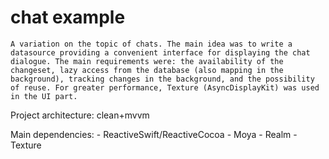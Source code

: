 # chat example
    A variation on the topic of chats. The main idea was to write a datasource providing a convenient interface for displaying the chat dialogue. The main requirements were: the availability of the changeset, lazy access from the database (also mapping in the background), tracking changes in the background, and the possibility of reuse. For greater performance, Texture (AsyncDisplayKit) was used in the UI part.

Project architecture: clean+mvvm

Main dependencies:
    - ReactiveSwift/ReactiveCocoa
    - Moya
    - Realm
    - Texture
